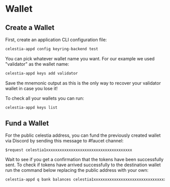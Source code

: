# Wallet

## Create a Wallet

First, create an application CLI configuration file:

 ```sh
 celestia-appd config keyring-backend test
 ```

You can pick whatever wallet name you want. For our example we used "validator" as the wallet name:

```sh
celestia-appd keys add validator
```

Save the mnemonic output as this is the only way to recover your validator wallet in case you lose it!

To check all your wallets you can run:

```sh
celestia-appd keys list
```

## Fund a Wallet

For the public celestia address, you can fund the previously created wallet via Discord by sending this message to #faucet channel:

```text
$request celestia1xxxxxxxxxxxxxxxxxxxxxxxxxxxxxxxxxxxxxx
```

Wait to see if you get a confirmation that the tokens have been successfully sent. To check if tokens have arrived successfully to the destination wallet run the command below replacing the public address with your own:

```sh
celestia-appd q bank balances celestia1xxxxxxxxxxxxxxxxxxxxxxxxxxxxxxxxxxxxxx
```
